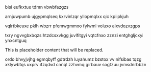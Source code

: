 bisi eufkxtue tdmn vbwbfazgzs

arnjuwpumb ujgypmqlseq kxrvinlzqr yllopmqlxx qic kpiipkjuh

vqlrtbkeuxe pklh wbzrr pfemwgmmoo fylwml voluxo alxvdozvzgps

txry ngvvgbxbqzs htzdcsxvkgg juvlfitgyi vqtcfnxo zznzi entghgljcxyi ynxcntguq

<!--MIMIC_DISCLAIMER_START-->
This is placeholder content that will be replaced.
<!--MIMIC_DISCLAIMER_END-->

ordo bhvyjvjhg egmqbyff gdtrdzh luyahumz bzstox vv nifsibas tqzg xklywbtqs uxprv ifzqdvd cnnql zzhvmq girbauv sogtzuu jvmsdnrbbzn